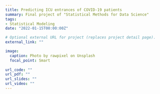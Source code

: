 ```yaml
---
title: Predicting ICU entrances of COVID-19 patients
summary: Final project of "Statistical Methods for Data Science"
tags:
- Statistical Modeling
date: "2022-01-15T00:00:00Z"

# Optional external URL for project (replaces project detail page).
external_link: ""

image:
  caption: Photo by rawpixel on Unsplash
  focal_point: Smart
  
url_code: ""
url_pdf: ""
url_slides: ""
url_video: ""
---
```


